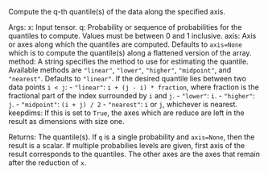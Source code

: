 Compute the q-th quantile(s) of the data along the specified axis.

Args:
    x: Input tensor.
    q: Probability or sequence of probabilities for the quantiles to
        compute. Values must be between 0 and 1 inclusive.
    axis: Axis or axes along which the quantiles are computed. Defaults to
        `axis=None` which is to compute the quantile(s) along a flattened
        version of the array.
    method: A string specifies the method to use for estimating the
        quantile. Available methods are `"linear"`, `"lower"`, `"higher"`,
        `"midpoint"`, and `"nearest"`. Defaults to `"linear"`.
        If the desired quantile lies between two data points `i < j`:
        - `"linear"`: `i + (j - i) * fraction`, where fraction is the
            fractional part of the index surrounded by `i` and `j`.
        - `"lower"`: `i`.
        - `"higher"`: `j`.
        - `"midpoint"`: `(i + j) / 2`
        - `"nearest"`: `i` or `j`, whichever is nearest.
    keepdims: If this is set to `True`, the axes which are reduce
        are left in the result as dimensions with size one.

Returns:
    The quantile(s). If `q` is a single probability and `axis=None`, then
    the result is a scalar. If multiple probabilies levels are given, first
    axis of the result corresponds to the quantiles. The other axes are the
    axes that remain after the reduction of `x`.
